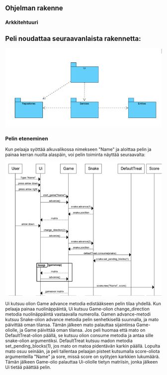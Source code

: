 ## Ohjelman rakenne

### Arkkitehtuuri

## Peli noudattaa seuraavanlaista rakennetta:

![Pakkauskaavio](./kuvat/pakkauskaavio.png)


### Pelin eteneminen

Kun pelaaja syöttää alkuvalikossa nimekseen "Name" ja aloittaa pelin ja painaa kerran nuolta alaspäin, voi pelin toiminta näyttää seuraavalta:

![Sekvenssikaavio](./kuvat/sekvenssikaavio.png)

Ui kutsuu olion Game advance metodia edistääkseen pelin tilaa yhdellä. Kun pelaaja painaa nuolinäppäintä, Ui kutsuu Game-olion change_direction metodia nuolinäppäintä vastaavalla numerolla. Gamen advance-metodi kutsuu Snake-olion advance metodia pelin senhetkisellä suunnalla, ja mato päivittää oman tilansa. Tämän jälkeen mato palauttaa sijaintinsa Game-oliolle, ja Game päivittää oman tilansa. Jos peli huomaa että mato on DefaultTreat-olion päällä, se kutsuu olion consume metodia ja antaa sille snake-olion argumentiksi. DefaultTreat kutsuu madon metodia set_pending_blocks(1), jos mato on matoa pidentävän karkin päällä. Lopulta mato osuu seinään, ja peli tallentaa pelaajan pisteet kutsumalla score-oliota argumenteilla "Name" ja sore, missä score on syötyjen karkkien lukumäärä. Tämän jälkeen Game-olio palauttaa Ui-oliolle tietyn matriisin, jonka jälkeen Ui tietää päättää pelin.
